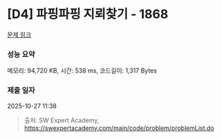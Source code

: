 # [D4] 파핑파핑 지뢰찾기 - 1868 

[문제 링크](https://swexpertacademy.com/main/code/problem/problemDetail.do?contestProbId=AV5LwsHaD1MDFAXc) 

### 성능 요약

메모리: 94,720 KB, 시간: 538 ms, 코드길이: 1,317 Bytes

### 제출 일자

2025-10-27 11:38



> 출처: SW Expert Academy, https://swexpertacademy.com/main/code/problem/problemList.do